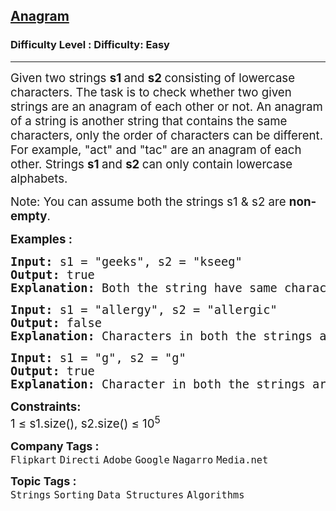 <h2><a href="https://www.geeksforgeeks.org/problems/anagram-1587115620/1?page=3&difficulty%5B%5D=0&sortBy=">Anagram</a></h2><h3>Difficulty Level : Difficulty: Easy</h3><hr><div class="problems_problem_content__Xm_eO"><p><span style="font-size: 14pt;">Given two strings <strong>s1 </strong>and <strong>s2 </strong>consisting of lowercase characters. The task is to check whether two given strings are an anagram of each other or not. An anagram of a string is another string that contains the same characters, only the order of characters can be different. For example, "act" and "tac" are an anagram of each other. Strings <strong>s1 </strong>and&nbsp;<strong>s2</strong><strong>&nbsp;</strong>can only contain lowercase alphabets.</span></p>
<p><span style="font-size: 14pt;">Note: You can assume both the strings s1 &amp; s2 are <strong>non-empty</strong>.</span></p>
<p><span style="font-size: 14pt;"><strong>Examples :</strong></span></p>
<pre><span style="font-size: 14pt;"><strong>Input: </strong>s1 = "geeks", s2 = "kseeg"
<strong>Output: </strong>true
<strong>Explanation: </strong>Both the string have same characters with same frequency. So, they are anagrams.</span></pre>
<pre><span style="font-size: 14pt;"><strong>Input: </strong>s1 = "allergy", s2 = "allergic"
<strong>Output: </strong>false
<strong>Explanation: </strong>Characters in both the strings are not same, so they are not anagrams.<br></span></pre>
<pre><span style="font-size: 14pt;"><strong>Input: </strong>s1 = "g", s2 = "g"
<strong>Output: </strong>true
<strong>Explanation: </strong>Character in both the strings are same, so they are anagrams.</span></pre>
<p><span style="font-size: 14pt;"><strong>Constraints:</strong><br>1 ≤ s1.size(), s2.size() ≤ 10<sup>5</sup></span></p></div><p><span style=font-size:18px><strong>Company Tags : </strong><br><code>Flipkart</code>&nbsp;<code>Directi</code>&nbsp;<code>Adobe</code>&nbsp;<code>Google</code>&nbsp;<code>Nagarro</code>&nbsp;<code>Media.net</code>&nbsp;<br><p><span style=font-size:18px><strong>Topic Tags : </strong><br><code>Strings</code>&nbsp;<code>Sorting</code>&nbsp;<code>Data Structures</code>&nbsp;<code>Algorithms</code>&nbsp;